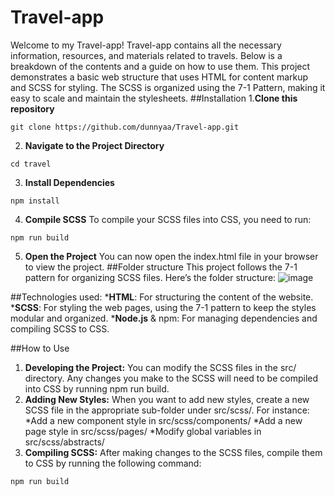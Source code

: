 # Travel-app
Welcome to my Travel-app! Travel-app contains all the necessary information, resources, and materials related to travels. Below is a breakdown of the contents and a guide on how to use them. This project demonstrates a basic web structure that uses HTML for content markup and SCSS for styling. The SCSS is organized using the 7-1 Pattern, making it easy to scale and maintain the stylesheets.
##Installation
1.**Clone this repository**
```
git clone https://github.com/dunnyaa/Travel-app.git
```
2. **Navigate to the Project Directory**
```
cd travel
```
3. **Install Dependencies**
```
npm install
```
4. **Compile SCSS**
To compile your SCSS files into CSS, you need to run:
```
npm run build
```
5. **Open the Project**
You can now open the index.html file in your browser to view the project.
##Folder structure
This project follows the 7-1 pattern for organizing SCSS files. Here’s the folder structure:
![image](https://github.com/user-attachments/assets/fce8fc05-3aa9-4d32-af9d-e1c9da3d1b43)

##Technologies used:
***HTML**: For structuring the content of the website.
***SCSS**: For styling the web pages, using the 7-1 pattern to keep the styles modular and organized.
***Node.js** & npm: For managing dependencies and compiling SCSS to CSS.

##How to Use
1. **Developing the Project:**
You can modify the SCSS files in the src/ directory. Any changes you make to the SCSS will need to be compiled into CSS by running npm run build.
2. **Adding New Styles:**
When you want to add new styles, create a new SCSS file in the appropriate sub-folder under src/scss/. For instance:
*Add a new component style in src/scss/components/
*Add a new page style in src/scss/pages/
*Modify global variables in src/scss/abstracts/
3. **Compiling SCSS:**
After making changes to the SCSS files, compile them to CSS by running the following command:
```
npm run build
```


